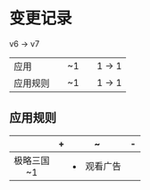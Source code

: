 # 变更记录

v6 -> v7

||||||
|-|:-:|:-:|:-:|:-:|
|应用||~1||1 -> 1|
|应用规则||~1||1 -> 1|

## 应用规则

||+|~|-|
|:-:|-|-|-|
|极略三国<br>~1||<li>观看广告||
